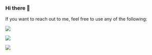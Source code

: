 ### Hi there 👋

If you want to reach out to me, feel free to use any of the following:

<p><a href="mailto:pablomatiasgomez@gmail.com">
  <img src="https://img.shields.io/badge/Gmail-D14836?style=for-the-badge&logo=gmail&logoColor=white"/>
<a/>

<p><a href="https://www.linkedin.com/in/pablomatiasgomez/">
  <img src="https://img.shields.io/badge/LinkedIn-0077B5?style=for-the-badge&logo=linkedin&logoColor=white"/>
<a/>

<p><a href="https://t.me/pablogomez">
  <img src="https://img.shields.io/badge/Telegram-2CA5E0?style=for-the-badge&logo=telegram&logoColor=white"/>
<a/>
